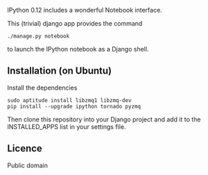 IPython 0.12 includes a wonderful Notebook interface.


This (trivial) django app provides the command

    ./manage.py notebook

to launch the IPython notebook as a Django shell.


Installation (on Ubuntu)
-----------------------
Install the dependencies

    sudo aptitude install libzmq1 libzmq-dev
    pip install --upgrade ipython tornado pyzmq

Then clone this repository into your Django project and add it to the INSTALLED_APPS list in your settings file.


Licence
-------
Public domain

